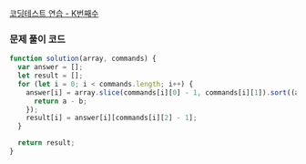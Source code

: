 [코딩테스트 연습 - K번째수](https://school.programmers.co.kr/learn/courses/30/lessons/42748)

### 문제 풀이 코드

```jsx
function solution(array, commands) {
  var answer = [];
  let result = [];
  for (let i = 0; i < commands.length; i++) {
    answer[i] = array.slice(commands[i][0] - 1, commands[i][1]).sort((a, b) => {
      return a - b;
    });
    result[i] = answer[i][commands[i][2] - 1];
  }

  return result;
}
```